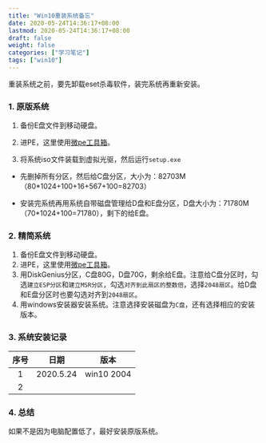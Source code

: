 ```yaml
---
title: "Win10重装系统备忘"
date: 2020-05-24T14:36:17+08:00
lastmod: 2020-05-24T14:36:17+08:00
draft: false
weight: false
categories: ["学习笔记"]
tags: ["win10"]
---
```


 重装系统之前，要先卸载eset杀毒软件，装完系统再重新安装。

### 1. 原版系统

1. 备份E盘文件到移动硬盘。

2. 进PE，这里使用[微pe工具箱](http://www.wepe.com.cn/)。

3. 将系统iso文件装载到虚拟光驱，然后运行`setup.exe`
   
<!--more-->
   
   + 先删掉所有分区，然后给C盘分区，大小为：82703M（80*1024+100+16+567+100=82703）
   
   + 安装完系统再用系统自带磁盘管理给D盘和E盘分区，D盘大小为：71780M（70*1024+100=71780），剩下的给E盘。

### 2. 精简系统

1. 备份E盘文件到移动硬盘。
2. 进PE，这里使用[微pe工具箱](http://www.wepe.com.cn/)。
3. 用DiskGenius分区，C盘80G，D盘70G，剩余给E盘。注意给C盘分区时，勾选`建立ESP分区`和`建立MSR分区`，勾选`对齐到此扇区的整数倍`，选择`2048扇区`。给D盘和E盘分区时也要勾选对齐到`2048扇区`。
4. 用windows安装器安装系统。注意选择安装磁盘为`C盘`，还有选择相应的安装版本。

### 3. 系统安装记录

| 序号 |   日期    |    版本    |
| :--: | :-------: | :--------: |
|  1   | 2020.5.24 | win10 2004 |
|  2   |           |            |

### 4. 总结

如果不是因为电脑配置低了，最好安装原版系统。